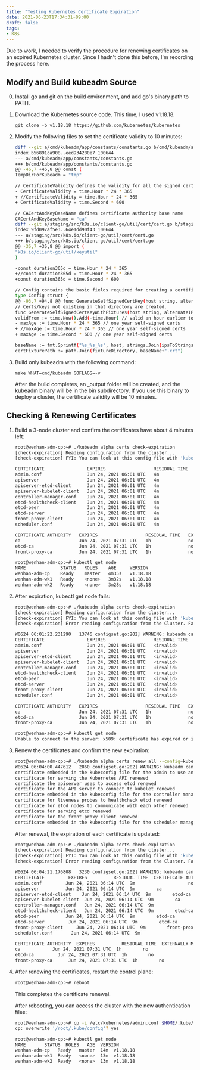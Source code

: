 ```yaml
---
title: "Testing Kubernetes Certificate Expiration"
date: 2021-06-23T17:34:31+09:00
draft: false
tags:
- K8s
---
```


Due to work, I needed to verify the procedure for renewing certificates on an expired Kubernetes cluster.
Since I hadn't done this before, I'm recording the process here.

## Modify and Build kubeadm Source

0. Install go and git on the build environment, and add go's binary path to PATH.

1. Download the Kubernetes source code. This time, I used v1.18.18.

   ```git clone -b v1.18.18 https://github.com/kubernetes/kubernetes```

2. Modify the following files to set the certificate validity to 10 minutes:

   ```sh
   diff --git a/cmd/kubeadm/app/constants/constants.go b/cmd/kubeadm/app/constants/constants.go
   index b56891ca908..eed934280e7 100644
   --- a/cmd/kubeadm/app/constants/constants.go
   +++ b/cmd/kubeadm/app/constants/constants.go
   @@ -46,7 +46,8 @@ const (
   TempDirForKubeadm = "tmp"
   
   // CertificateValidity defines the validity for all the signed certificates generated by kubeadm
   - CertificateValidity = time.Hour * 24 * 365
   + //CertificateValidity = time.Hour * 24 * 365
   + CertificateValidity = time.Second * 600
   
   // CACertAndKeyBaseName defines certificate authority base name
   CACertAndKeyBaseName = "ca"
   diff --git a/staging/src/k8s.io/client-go/util/cert/cert.go b/staging/src/k8s.io/client-go/util/cert/cert.go
   index 9fd097af5e3..64e1dd90f43 100644
   --- a/staging/src/k8s.io/client-go/util/cert/cert.go
   +++ b/staging/src/k8s.io/client-go/util/cert/cert.go
   @@ -35,7 +35,8 @@ import (
   "k8s.io/client-go/util/keyutil"
   )
   
   -const duration365d = time.Hour * 24 * 365
   +//const duration365d = time.Hour * 24 * 365
   +const duration365d = time.Second * 600
   
   // Config contains the basic fields required for creating a certificate
   type Config struct {
   @@ -93,7 +94,8 @@ func GenerateSelfSignedCertKey(host string, alternateIPs []net.IP, alternateDNS
   // Certs/keys not existing in that directory are created.
   func GenerateSelfSignedCertKeyWithFixtures(host string, alternateIPs []net.IP, alternateDNS []string, fixtureDirectory string) ([]byte, []byte, error) {
   validFrom := time.Now().Add(-time.Hour) // valid an hour earlier to avoid flakes due to clock skew
   - maxAge := time.Hour * 24 * 365 // one year self-signed certs
   + //maxAge := time.Hour * 24 * 365 // one year self-signed certs
   + maxAge := time.Second * 600 // one year self-signed certs
   
   baseName := fmt.Sprintf("%s_%s_%s", host, strings.Join(ipsToStrings(alternateIPs), "-"), strings.Join(alternateDNS, "-"))
   certFixturePath := path.Join(fixtureDirectory, baseName+".crt")
   ```

3. Build only kubeadm with the following command:

   ```make WHAT=cmd/kubeadm GOFLAGS=-v```

   After the build completes, an _output folder will be created, and the kubeadm binary will be in the bin subdirectory.
   If you use this binary to deploy a cluster, the certificate validity will be 10 minutes.

## Checking & Renewing Certificates

1. Build a 3-node cluster and confirm the certificates have about 4 minutes left:

   ````bash
   root@wenhan-adm-cp:~# ./kubeadm alpha certs check-expiration
   [check-expiration] Reading configuration from the cluster...
   [check-expiration] FYI: You can look at this config file with 'kubectl -n kube-system get cm kubeadm-config -oyaml'
   
   CERTIFICATE                EXPIRES                  RESIDUAL TIME   CERTIFICATE AUTHORITY   EXTERNALLY MANAGED
   admin.conf                 Jun 24, 2021 06:01 UTC   4m                                      no
   apiserver                  Jun 24, 2021 06:01 UTC   4m              ca                      no
   apiserver-etcd-client      Jun 24, 2021 06:01 UTC   4m              etcd-ca                 no
   apiserver-kubelet-client   Jun 24, 2021 06:01 UTC   4m              ca                      no
   controller-manager.conf    Jun 24, 2021 06:01 UTC   4m                                      no
   etcd-healthcheck-client    Jun 24, 2021 06:01 UTC   4m              etcd-ca                 no
   etcd-peer                  Jun 24, 2021 06:01 UTC   4m              etcd-ca                 no
   etcd-server                Jun 24, 2021 06:01 UTC   4m              etcd-ca                 no
   front-proxy-client         Jun 24, 2021 06:01 UTC   4m              front-proxy-ca          no
   scheduler.conf             Jun 24, 2021 06:01 UTC   4m                                      no
   
   CERTIFICATE AUTHORITY   EXPIRES                  RESIDUAL TIME   EXTERNALLY MANAGED
   ca                      Jun 24, 2021 07:31 UTC   1h              no
   etcd-ca                 Jun 24, 2021 07:31 UTC   1h              no
   front-proxy-ca          Jun 24, 2021 07:31 UTC   1h              no
   
   root@wenhan-adm-cp:~# kubectl get node
   NAME             STATUS   ROLES    AGE     VERSION
   wenhan-adm-cp    Ready    master   4m35s   v1.18.18
   wenhan-adm-wk1   Ready    <none>   3m32s   v1.18.18
   wenhan-adm-wk2   Ready    <none>   3m28s   v1.18.18
   ````

2. After expiration, kubectl get node fails:

   ```bash
   root@wenhan-adm-cp:~# ./kubeadm alpha certs check-expiration
   [check-expiration] Reading configuration from the cluster...
   [check-expiration] FYI: You can look at this config file with 'kubectl -n kube-system get cm kubeadm-config -oyaml'
   [check-expiration] Error reading configuration from the Cluster. Falling back to default configuration
   
   W0624 06:01:22.231290   13746 configset.go:202] WARNING: kubeadm cannot validate component configs for API groups [kubelet.config.k8s.io kubeproxy.config.k8s.io]
   CERTIFICATE                EXPIRES                  RESIDUAL TIME   CERTIFICATE AUTHORITY   EXTERNALLY MANAGED
   admin.conf                 Jun 24, 2021 06:01 UTC   <invalid>                               no
   apiserver                  Jun 24, 2021 06:01 UTC   <invalid>       ca                      no
   apiserver-etcd-client      Jun 24, 2021 06:01 UTC   <invalid>       etcd-ca                 no
   apiserver-kubelet-client   Jun 24, 2021 06:01 UTC   <invalid>       ca                      no
   controller-manager.conf    Jun 24, 2021 06:01 UTC   <invalid>                               no
   etcd-healthcheck-client    Jun 24, 2021 06:01 UTC   <invalid>       etcd-ca                 no
   etcd-peer                  Jun 24, 2021 06:01 UTC   <invalid>       etcd-ca                 no
   etcd-server                Jun 24, 2021 06:01 UTC   <invalid>       etcd-ca                 no
   front-proxy-client         Jun 24, 2021 06:01 UTC   <invalid>       front-proxy-ca          no
   scheduler.conf             Jun 24, 2021 06:01 UTC   <invalid>                               no
   
   CERTIFICATE AUTHORITY   EXPIRES                  RESIDUAL TIME   EXTERNALLY MANAGED
   ca                      Jun 24, 2021 07:31 UTC   1h              no
   etcd-ca                 Jun 24, 2021 07:31 UTC   1h              no
   front-proxy-ca          Jun 24, 2021 07:31 UTC   1h              no
   
   root@wenhan-adm-cp:~# kubectl get node
   Unable to connect to the server: x509: certificate has expired or is not yet valid
   ```

3. Renew the certificates and confirm the new expiration:

   ```bash
   root@wenhan-adm-cp:~# ./kubeadm alpha certs renew all --config=kubeadm.yaml
   W0624 06:04:00.447612   2860 configset.go:202] WARNING: kubeadm cannot validate component configs for API groups [kubelet.config.k8s.io kubeproxy.config.k8s.io]
   certificate embedded in the kubeconfig file for the admin to use and for kubeadm itself renewed
   certificate for serving the Kubernetes API renewed
   certificate the apiserver uses to access etcd renewed
   certificate for the API server to connect to kubelet renewed
   certificate embedded in the kubeconfig file for the controller manager to use renewed
   certificate for liveness probes to healthcheck etcd renewed
   certificate for etcd nodes to communicate with each other renewed
   certificate for serving etcd renewed
   certificate for the front proxy client renewed
   certificate embedded in the kubeconfig file for the scheduler manager to use renewed
   ```

   After renewal, the expiration of each certificate is updated:

   ```bash
   root@wenhan-adm-cp:~# ./kubeadm alpha certs check-expiration
   [check-expiration] Reading configuration from the cluster...
   [check-expiration] FYI: You can look at this config file with 'kubectl -n kube-system get cm kubeadm-config -oyaml'
   [check-expiration] Error reading configuration from the Cluster. Falling back to default configuration
   
   W0624 06:04:21.176808   3230 configset.go:202] WARNING: kubeadm cannot validate component configs for API groups [kubelet.config.k8s.io kubeproxy.config.k8s.io]
   CERTIFICATE         EXPIRES          RESIDUAL TIME  CERTIFICATE AUTHORITY  EXTERNALLY MANAGED
   admin.conf         Jun 24, 2021 06:14 UTC  9m                    no
   apiserver          Jun 24, 2021 06:14 UTC  9m        ca            no
   apiserver-etcd-client    Jun 24, 2021 06:14 UTC  9m        etcd-ca         no
   apiserver-kubelet-client  Jun 24, 2021 06:14 UTC  9m        ca            no
   controller-manager.conf   Jun 24, 2021 06:14 UTC  9m                    no
   etcd-healthcheck-client   Jun 24, 2021 06:14 UTC  9m        etcd-ca         no
   etcd-peer          Jun 24, 2021 06:14 UTC  9m        etcd-ca         no
   etcd-server         Jun 24, 2021 06:14 UTC  9m        etcd-ca         no
   front-proxy-client     Jun 24, 2021 06:14 UTC  9m        front-proxy-ca      no
   scheduler.conf       Jun 24, 2021 06:14 UTC  9m                    no
   
   CERTIFICATE AUTHORITY  EXPIRES          RESIDUAL TIME  EXTERNALLY MANAGED
   ca            Jun 24, 2021 07:31 UTC  1h        no
   etcd-ca         Jun 24, 2021 07:31 UTC  1h        no
   front-proxy-ca      Jun 24, 2021 07:31 UTC  1h        no
   ```

4. After renewing the certificates, restart the control plane:

   ```bash
   root@wenhan-adm-cp:~# reboot
   ```

   This completes the certificate renewal.

   After rebooting, you can access the cluster with the new authentication files:

   ```bash
   root@wenhan-adm-cp:~# cp -i /etc/kubernetes/admin.conf $HOME/.kube/config
   cp: overwrite '/root/.kube/config'? yes
   
   root@wenhan-adm-cp:~# kubectl get node
   NAME       STATUS  ROLES   AGE  VERSION
   wenhan-adm-cp   Ready   master  14m  v1.18.18
   wenhan-adm-wk1  Ready   <none>  13m  v1.18.18
   wenhan-adm-wk2  Ready   <none>  13m  v1.18.18
   ```
